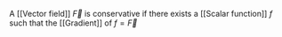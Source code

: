 A [[Vector field]] $\overrightarrow{F}$ is conservative if there exists a [[Scalar function]] $f$ such that the [[Gradient]] of $f = \overrightarrow{F}$
